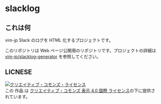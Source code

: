# slacklog

## これは何

vim-jp Slack のログを HTML 化するプロジェクトです。

このリポジトリは Web ページ公開用のリポジトリです。プロジェクトの詳細は [vim-jp/slacklog-generator](https://github.com/vim-jp/slacklog-generator) を参照してください。


## LICNESE

<a rel="license" href="http://creativecommons.org/licenses/by/4.0/"><img alt="クリエイティブ・コモンズ・ライセンス" style="border-width:0" src="https://i.creativecommons.org/l/by/4.0/88x31.png" /></a><br />この 作品 は <a rel="license" href="http://creativecommons.org/licenses/by/4.0/">クリエイティブ・コモンズ 表示 4.0 国際 ライセンス</a>の下に提供されています。
